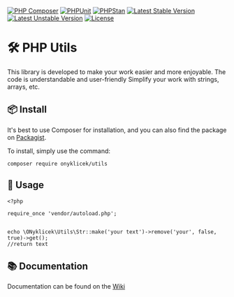 [![PHP Composer](https://github.com/ONyklicek/Utils/actions/workflows/php.yml/badge.svg)](https://github.com/ONyklicek/Utils/actions/workflows/php.yml) [![PHPUnit](https://github.com/ONyklicek/Utils/actions/workflows/phpUnit.yml/badge.svg)](https://github.com/ONyklicek/Utils/actions/workflows/phpUnit.yml) [![PHPStan](https://github.com/ONyklicek/Utils/actions/workflows/phpStan.yml/badge.svg)](https://github.com/ONyklicek/Utils/actions/workflows/phpStan.yml) [![Latest Stable Version](http://poser.pugx.org/onyklicek/Utils/v)](https://packagist.org/packages/onyklicek/Utils) [![Latest Unstable Version](http://poser.pugx.org/onyklicek/Utils/v/unstable)](https://packagist.org/packages/onyklicek/Utils) [![License](http://poser.pugx.org/onyklicek/Utils/license)](https://packagist.org/packages/onyklicek/Utils) 

<!--[![PHP Version Require](http://poser.pugx.org/onyklicek/Utils/require/php)](https://packagist.org/packages/onyklicek/Utils)-->

# 🛠️ PHP Utils


This library is developed to make your work easier and more enjoyable.
The code is understandable and user-friendly
Simplify your work with strings, arrays, etc. 

## 📦 Install

It's best to use Composer for installation, and you can also find the package on [Packagist](https://packagist.org/packages/onyklicek/Utils).

To install, simply use the command:

```
composer require onyklicek/utils
```

## 📝 Usage

```
<?php

require_once 'vendor/autoload.php';


echo \ONyklicek\Utils\Str::make('your text')->remove('your', false, true)->get();
//return text

```

## 📚 Documentation

Documentation can be found on the [Wiki](https://github.com/ONyklicek/Utils/wiki)
